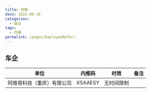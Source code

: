 ```yaml
---
title: 内推
date: 2025-09-18
categories:
  - 就业
tags:
  - 内推
permalink: /pages/EmployeeRefer/
---
```

## 车企
| 单位 | 内推码 | 时效 | 备注 |
| :---: | :---: | :---: | :---: |
| 阿维塔科技（重庆）有限公司 | X5AAESY | 无时间限制 | |
